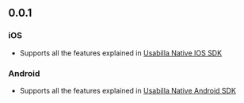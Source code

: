 ## 0.0.1

### iOS

* Supports all the features explained in [Usabilla Native IOS SDK](https://github.com/usabilla/usabilla-u4a-ios-swift-sdk)

### Android

* Supports all the features explained in [Usabilla Native Android SDK](https://github.com/usabilla/usabilla-u4a-android-sdk)